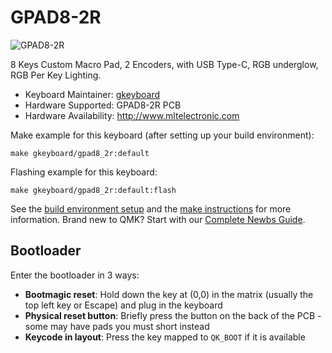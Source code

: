 # GPAD8-2R

![GPAD8-2R](https://i.imgur.com/jAaO7gYh.png)

8 Keys Custom Macro Pad, 2 Encoders, with USB Type-C, RGB underglow, RGB Per Key Lighting. 

* Keyboard Maintainer: [gkeyboard](https://github.com/gkeyboard)
* Hardware Supported: GPAD8-2R PCB
* Hardware Availability: http://www.mltelectronic.com

Make example for this keyboard (after setting up your build environment):

    make gkeyboard/gpad8_2r:default

Flashing example for this keyboard:

    make gkeyboard/gpad8_2r:default:flash

See the [build environment setup](https://docs.qmk.fm/#/getting_started_build_tools) and the [make instructions](https://docs.qmk.fm/#/getting_started_make_guide) for more information. Brand new to QMK? Start with our [Complete Newbs Guide](https://docs.qmk.fm/#/newbs).

## Bootloader

Enter the bootloader in 3 ways:

* **Bootmagic reset**: Hold down the key at (0,0) in the matrix (usually the top left key or Escape) and plug in the keyboard
* **Physical reset button**: Briefly press the button on the back of the PCB - some may have pads you must short instead
* **Keycode in layout**: Press the key mapped to `QK_BOOT` if it is available
